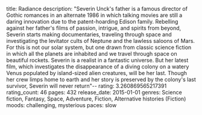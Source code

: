 title: Radiance
description: "Severin Unck's father is a famous director of Gothic romances in an alternate 1986 in which talking movies are still a daring innovation due to the patent-hoarding Edison family. Rebelling against her father's films of passion, intrigue, and spirits from beyond, Severin starts making documentaries, traveling through space and investigating the levitator cults of Neptune and the lawless saloons of Mars. For this is not our solar system, but one drawn from classic science fiction in which all the planets are inhabited and we travel through space on beautiful rockets. Severin is a realist in a fantastic universe. But her latest film, which investigates the disappearance of a diving colony on a watery Venus populated by island-sized alien creatures, will be her last. Though her crew limps home to earth and her story is preserved by the colony's last survivor, Severin will never return"--
rating: 3.260869565217391
rating_count: 46
pages: 432
release_date: 2015-01-01
genres: Science fiction, Fantasy, Space, Adventure, Fiction, Alternative histories (Fiction)
moods: challenging, mysterious
paces: slow